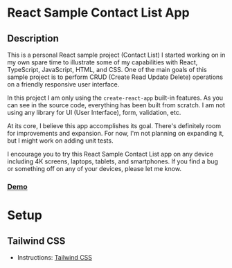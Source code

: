 # React Sample Contact List App

## Description
This is a personal React sample project (Contact List) I started working on in my own spare time to illustrate some of my capabilities with React, TypeScript, JavaScript, HTML, and CSS. One of the main goals of this sample project is to perform CRUD (Create Read Update Delete) operations on a friendly responsive user interface.  

In this project I am only using the `create-react-app` built-in features.  As you can see in the source code, everything has been built from scratch. I am not using any library for UI (User Interface), form, validation, etc.     

At its core, I believe this app accomplishes its goal. There's definitely room for improvements and expansion. For now, I'm not planning on expanding it, but I might work on adding unit tests. 

I encourage you to try this React Sample Contact List app on any device including 4K screens, laptops, tablets, and smartphones. If you find a bug or something off on any of your devices, please let me know.

### [Demo](https://moises-samples-react-contacts.web.app)



# Setup

## Tailwind CSS
- Instructions: [Tailwind CSS](https://tailwindcss.com/docs/guides/create-react-app)
